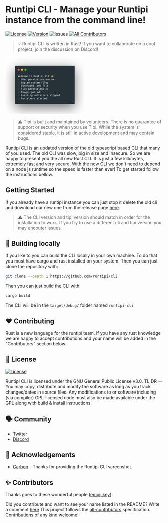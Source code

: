 # Runtipi CLI - Manage your Runtipi instance from the command line!

<!-- ALL-CONTRIBUTORS-BADGE:START - Do not remove or modify this section -->

[![License](https://img.shields.io/github/license/runtipi/cli)](https://github.com/runtipi/cli/blob/main/LICENSE)
[![Version](https://img.shields.io/github/v/release/runtipi/cli?color=%235351FB&label=version)](https://github.com/runtipi/cli/releases)
![Issues](https://img.shields.io/github/issues/runtipi/cli)
[![All Contributors](https://img.shields.io/badge/all_contributors-49-orange.svg?color=0b86e7)](#contributors-)

<!-- ALL-CONTRIBUTORS-BADGE:END -->

> 💡 Runtipi CLI is written in Rust! If you want to collaborate on a cool project, join the discussion on Discord!

<img alt="Runtipi CLI" src="images/cli.png" width=50% height=50%>

> ⚠️ Tipi is built and maintained by volunteers. There is no guarantee of support or security when you use Tipi. While the system is considered stable, it is still in active development and may contain bugs.

Runtipi CLI is an updated version of the old typescript based CLI that many of you used. The old CLI was slow, big in size and insecure. So we are happy to present you the all new Rust CLI. It is just a few killobytes, extremely fast and very secure. With the new CLI we don't need to depend on a node js runtime so the speed is faster than ever! To get started follow the instructions bellow.

## Getting Started

If you already have a runtipi instance you can just stop it delete the old cli and download our new one from the release page [here](https://github.com/runtipi/cli/releases).

> ⚠️ The CLI version and tipi version should match in order for the installation to work. If you try to use a different cli and tipi version you may encouter issues.

## 🔨 Building locally

If you like to you can build the CLI locally in your own machine. To do that you must have cargo and rust installed on your system. Then you can just clone the repository with:

```bash
git clone --depth 1 https://github.com/runtipi/cli
```

Then you can just build the CLI with:

```bash
cargo build
```

The CLI will be in the `target/debug/` folder named `runtipi-cli`

## ❤️ Contributing

Rust is a new language for the runtipi team. If you have any rust knowledge we are happy to accept contributions and your name will be added in the "Contributors" section below.

## 📜 License

[![License](https://img.shields.io/github/license/runtipi/cli)](https://github.com/runtipi/cli/blob/master/LICENSE)

Runtipi CLI is licensed under the GNU General Public License v3.0. TL;DR — You may copy, distribute and modify the software as long as you track changes/dates in source files. Any modifications to or software including (via compiler) GPL-licensed code must also be made available under the GPL along with build & install instructions.

## 🗣 Community

- [Twitter](https://twitter.com/runtipi)
- [Discord](https://discord.gg/Bu9qEPnHsc)

## 🙏 Acknowledgements

- [Carbon](https://carbon.now.sh/) - Thanks for providing the Runtipi CLI screenshot.

## ✨ Contributors

Thanks goes to these wonderful people ([emoji key](https://allcontributors.org/docs/en/emoji-key)):

<!-- ALL-CONTRIBUTORS-LIST:START - Do not remove or modify this section -->
<!-- prettier-ignore-start -->
<!-- markdownlint-disable -->

<!-- markdownlint-restore -->
<!-- prettier-ignore-end -->

<!-- ALL-CONTRIBUTORS-LIST:END -->

Did you contribute and want to see your name listed in the README? Write a comment [here](https://github.com/runtipi/cli/issues/11)
This project follows the [all-contributors](https://github.com/all-contributors/all-contributors) specification. Contributions of any kind welcome!
